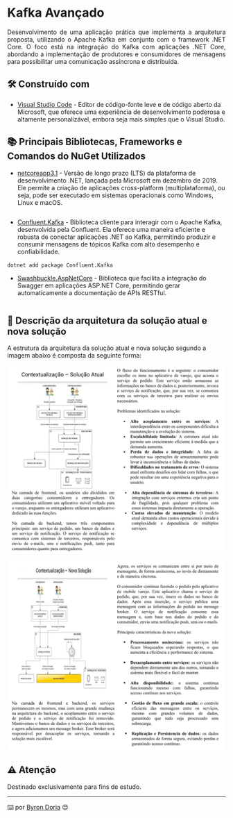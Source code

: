 # Kafka Avançado

<p align="justify"> 
Desenvolvimento de uma aplicação prática que implementa a arquitetura proposta, utilizando o Apache Kafka em conjunto com o framework .NET Core. O foco está na integração do Kafka com aplicações .NET Core, abordando a implementação de produtores e consumidores de mensagens para possibilitar uma comunicação assíncrona e distribuída.
</p> 

## 🛠️ Construído com 

* [Visual Studio Code](https://code.visualstudio.com/) - Editor de código-fonte leve e de código aberto da Microsoft, que oferece uma experiência de desenvolvimento poderosa e altamente personalizável, embora seja mais simples que o Visual Studio.

## 📚 Principais Bibliotecas, Frameworks e Comandos do NuGet Utilizados

* [netcoreapp3.1]() - Versão de longo prazo (LTS) da plataforma de desenvolvimento .NET, lançada pela Microsoft em dezembro de 2019. Ele permite a criação de aplicações cross-platform (multiplataforma), ou seja, pode ser executado em sistemas operacionais como Windows, Linux e macOS.

```

```

* [Confluent.Kafka]() -  Biblioteca cliente para interagir com o Apache Kafka, desenvolvida pela Confluent. Ela oferece uma maneira eficiente e robusta de conectar aplicações .NET ao Kafka, permitindo produzir e consumir mensagens de tópicos Kafka com alto desempenho e confiabilidade.

```
dotnet add package Confluent.Kafka
```

* [Swashbuckle.AspNetCore]() - Biblioteca que facilita a integração do Swagger em aplicações ASP.NET Core, permitindo gerar automaticamente a documentação de APIs RESTful. 

```

```

## 🚧 Descrição da arquitetura da solução atual e nova solução

A estrutura da arquitetura da solução atual e nova solução segundo a imagem abaixo é composta da seguinte forma:

![EstruturaDoProjeto](screenshots/solucaoAtual.png)

![EstruturaDoProjeto](screenshots/novaSolucao.png)

## ⚠️ Atenção 

Destinado exclusivamente para fins de estudo.

---
⌨️ por [Byron Doria](https://gist.github.com/lohhans) 😊
